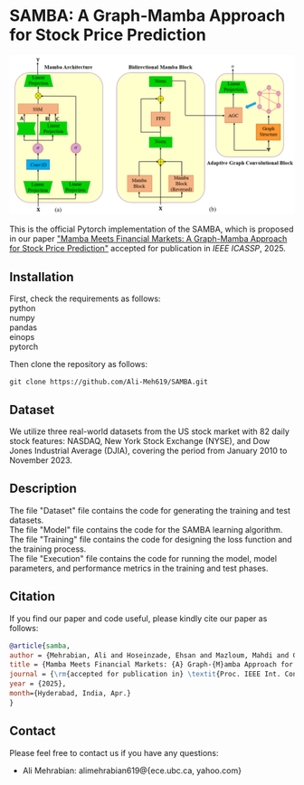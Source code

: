# SAMBA: A Graph-Mamba Approach for Stock Price Prediction

<p align="center">
  <img src="abc.PNG" alt="Title of the Picture">
  <br>
</p>

This is the official Pytorch implementation of the SAMBA, which is proposed in our paper ["Mamba Meets Financial Markets: A Graph-Mamba Approach for Stock Price Prediction"](https://arxiv.org/pdf/2410.03707) accepted for publication in *IEEE ICASSP*, 2025.

## Installation

First, check the requirements as follows:\
python\
numpy\
pandas\
einops\
pytorch

Then clone the repository as follows:
```shell
git clone https://github.com/Ali-Meh619/SAMBA.git
```

## Dataset
We utilize three real-world datasets from the US stock market with 82 daily stock features: NASDAQ, New York Stock Exchange (NYSE), and Dow Jones Industrial Average (DJIA), covering the period from January 2010 to November 2023.

## Description

The file "Dataset" file contains the code for generating the training and test datasets.\
The file "Model" file contains the code for the SAMBA learning algorithm.\
The file "Training" file contains the code for designing the loss function and the training process.\
The file "Execution" file contains the code for running the model, model parameters, and performance metrics in the training and test phases.


## Citation

If you find our paper and code useful, please kindly cite our paper as follows:
```bibtex
@article{samba,
author = {Mehrabian, Ali and Hoseinzade, Ehsan and Mazloum, Mahdi and Chen, Xiaohong},
title = {Mamba Meets Financial Markets: {A} Graph-{M}amba Approach for Stock Price Prediction},
journal = {\rm{accepted for publication in} \textit{Proc. IEEE Int. Conf. Acoust., Speech, Signal Process. (ICASSP)}},
year = {2025},
month={Hyderabad, India, Apr.}
}
```

## Contact

Please feel free to contact us if you have any questions:
- Ali Mehrabian: alimehrabian619@{ece.ubc.ca, yahoo.com}

